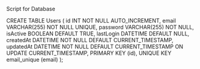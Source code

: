 Script for Database

CREATE TABLE Users ( id INT NOT NULL AUTO_INCREMENT, email VARCHAR(255) NOT NULL UNIQUE, password VARCHAR(255) NOT NULL, isActive BOOLEAN DEFAULT TRUE, lastLogin DATETIME DEFAULT NULL, createdAt DATETIME NOT NULL DEFAULT CURRENT_TIMESTAMP, updatedAt DATETIME NOT NULL DEFAULT CURRENT_TIMESTAMP ON UPDATE CURRENT_TIMESTAMP, PRIMARY KEY (id), UNIQUE KEY email_unique (email) );